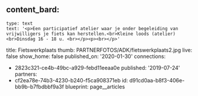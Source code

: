 content_bard:
  -
    type: text
    text: '<p>Een participatief atelier waar je onder begeleiding van vrijwilligers je fiets kan herstellen.<br>Kleine loods (atelier)<br>Dinsdag 16 - 18 u. <br></p><p><br></p>'
title: Fietswerkplaats
thumb: PARTNERFOTOS/ADK/fietswerkplaats2.jpg
live: false
show_home: false
published_on: '2020-01-30'
connections:
  - 2823c321-ce4b-49bc-a929-febd11eeaa0e
published: '2019-07-24'
partners:
  - cf2ea78e-74b3-4230-b240-f5ca908371eb
id: d91cd0aa-b8f3-406e-bb9b-b7fbdbbf9a3f
blueprint: page__articles
